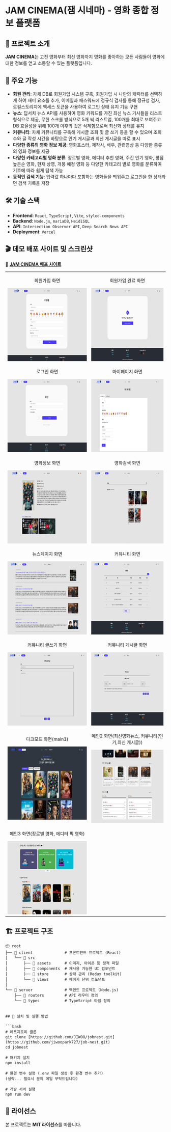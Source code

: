 # JAM CINEMA(잼 시네마) - 영화 종합 정보 플랫폼

## 🚀 프로젝트 소개

**JAM CINEMA**는 고전 영화부터 최신 영화까지 영화를 좋아하는 모든 사람들이 영화에 대한 정보를 얻고 소통할 수 있는 플랫폼입니다.

## 🎯 주요 기능

- **회원 관리**: 자체 DB로 회원가입 시스템 구축, 회원가입 시 나만의 캐릭터를 선택하게 하여 재미 요소를 추가, 이메일과 패스워드에 정규식 검사를 통해 정규성 검사, 로컬스토리지에 액세스 토큰을 사용하여 로그인 상태 유지 기능 구현
- **뉴스**: 딥서치 뉴스 API를 사용하여 영화 키워드를 가진 최신 뉴스 기사들을 리스트 형식으로 제공, 무한 스크롤 방식으로 5개 씩 리스트업, 100개를 최대로 보여주고 DB 효율성을 위해 100개 이후의 것은 삭제함으로써 최신화 상태를 유지
- **커뮤니티**: 자체 커뮤니티를 구축해 게시글 조회 및 글 쓰기 등을 할 수 있으며 조회수와 글 작성 시간을 바탕으로 인기 게시글과 최신 게시글을 따로 표시
- **다양한 종류의 영화 정보 제공**: 영화포스터, 제작사, 배우, 관련영상 등 다양한 종류의 영화 정보를 제공
- **다양한 카테고리별 영화 분류**: 장르별 영화, 에디터 추천 영화, 주간 인기 영화, 평점 높은순 영화, 현재 상영, 개봉 예정 영화 등 다양한 카테고리 별로 영화를 분류하여 기호에 따라 쉽게 탐색 가능
- **동적인 검색 기능**: 입력값 하나마다 포함하는 영화들을 띄워주고 로그인을 한 상태라면 검색 기록을 저장

## 🛠 기술 스택

- **Frontend**: `React`, `TypeScript`, `Vite`, `styled-components`
- **Backend**: `Node.js`, `mariaDB`, `HeidiSQL`
- **API**: `Intersection Observer API`, `Deep Search News API`
- **Deployment**: `Vercel`

## 🎬 데모 배포 사이트 및 스크린샷

🚀 **[JAM CINEMA 배포 사이트](https://job-nest-iota.vercel.app)**

<table>
  <tr>
    <td align="center">
      <p>회원가입 화면</p>
      <img src="client/src/assets/images/jamcinema_signup.png" height="230" alt="회원가입 화면">
    </td>
    <td align="center">
      <p>회원가입 완료 화면</p>
      <img src="client/src/assets/images/jamcinema_signup_complete.png" height="230" alt="회원가입 완료 화면">
    </td>
  </tr>
  <tr>
    <td align="center">
      <p>로그인 화면</p>
      <img src="client/src/assets/images/jamcinema_login.png" height="230" alt="로그인 화면">
    </td>
    <td align="center">
      <p>마이페이지 화면</p>
      <img src="client/src/assets/images/jamcinema_mypage.png" height="230" alt="마이페이지 화면">
    </td>
  </tr>
  <tr>
    <td align="center">
      <p>영화정보 화면</p>
      <img src="client/src/assets/images/jamcinema_movie_info.png" height="230" alt="영화정보 화면">
    </td>
    <td align="center">
      <p>영화검색 화면</p>
      <img src="client/src/assets/images/jamcinema_search.png" height="230" alt="영화검색 화면">
    </td>
  </tr>
  <tr>
    <td align="center">
      <p>뉴스페이지 화면</p>
      <img src="client/src/assets/images/jamcinema_news.png" height="230" alt="뉴스페이지 화면">
    </td>
    <td align="center">
      <p>커뮤니티 화면</p>
      <img src="client/src/assets/images/jamcinema_community.png" height="230" alt="커뮤니티 화면">
    </td>
  </tr>
  <tr>
    <td align="center">
      <p>커뮤니티 글쓰기 화면</p>
      <img src="client/src/assets/images/jamcinema_write.png" height="230" alt="커뮤니티 글쓰기 화면">
    </td>
    <td align="center">
      <p>커뮤니티 게시글 화면</p>
      <img src="client/src/assets/images/jamcinema_post.png" height="230" alt="커뮤니티 게시글글 화면">
    </td>
  </tr>
    <tr>
    <td align="center">
      <p>다크모드 화면(main1)</p>
      <img src="client/src/assets/images/jamcinema_dark.png" height="230" alt="다크모드 화면">
    </td>
    <td align="center">
      <p>메인2 화면(최신영화뉴스, 커뮤니티(인기,최신 게시글))</p>
      <img src="client/src/assets/images/jamcinema_main2.png" height="230" alt="메인2 화면">
    </td>
  </tr>
    </tr>
    <tr>
    <td align="center">
      <p>메인3 화면(장르별 영화, 에디터 픽 영화)</p>
      <img src="client/src/assets/images/jamcinema_main3.png" height="230" alt="메인3 화면">
    </td>
  </tr>
</table>

## 🏗 프로젝트 구조

````plaintext
📦 root
├── 📁 client              # 프론트엔드 프로젝트 (React)
│   └── 📁 src
│       ├── 📁 assets      # 이미지, 아이콘 등 정적 파일
│       ├── 📁 components  # 재사용 가능한 UI 컴포넌트
│       ├── 📁 store       # 상태 관리 (Redux toolkit)
│       └── 📁 views       # 페이지 단위 컴포넌트
│
└── 📁 server              # 백엔드 프로젝트 (Node.js)
    ├── 📁 routers         # API 라우터 정의
    └── 📁 types           # TypeScript 타입 정의


## 🔧 설치 및 실행 방법

```bash
# 레포지토리 클론
git clone [https://github.com/JIWOO/jobnest.git](https://github.com/jiwoopark727/job-nest.git)
cd jobnest

# 패키지 설치
npm install

# 환경 변수 설정 (.env 파일 생성 후 환경 변수 추가)
(생략... 필요시 문의 메일 부탁드립니다)

# 개발 서버 실행
npm run dev
````

## 📜 라이선스

본 프로젝트는 **MIT 라이선스**를 따릅니다.
